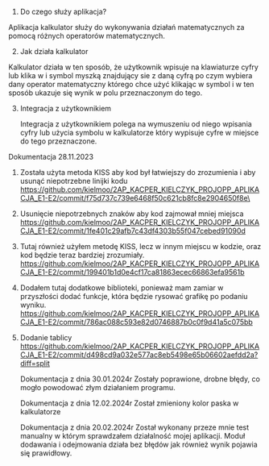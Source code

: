 1) Do czego służy aplikacja?

Aplikacja kalkulator służy do wykonywania działań matematycznych za pomocą różnych operatorów matematycznych.

2) Jak działa kalkulator 

Kalkulator działa w ten sposób, że użytkownik wpisuje na klawiaturze cyfry lub klika w i symbol myszką znajdujący sie z daną cyfrą po czym wybiera dany operator matematyczny którego chce użyć klikając w symbol i w ten sposób ukazuje się wynik w polu przeznaczonym do tego. 

3) Integracja z użytkownikiem

   Integracja z użytkownikiem polega na wymuszeniu od niego wpisania cyfry lub użycia symbolu w kalkulatorze który wypisuje cyfre w miejsce do tego przeznaczone. 

Dokumentacja 28.11.2023 
1) Została użyta metoda KISS aby kod był łatwiejszy do zrozumienia i aby usunąć niepotrzebne linijki kodu
https://github.com/kielmoo/2AP_KACPER_KIELCZYK_PROJOPP_APLIKACJA_E1-E2/commit/f75d737c739e6468f50c621cb8fc8e2904650f8e\

2) Usunięcie niepotrzebnych znaków aby kod zajmował mniej miejsca
 https://github.com/kielmoo/2AP_KACPER_KIELCZYK_PROJOPP_APLIKACJA_E1-E2/commit/1fe401c29afb7c43df4303b55f047cebed91090d

3) Tutaj również użyłem metodę KISS, lecz w innym miejscu w kodzie, oraz kod będzie teraz bardziej zrozumiały. 
https://github.com/kielmoo/2AP_KACPER_KIELCZYK_PROJOPP_APLIKACJA_E1-E2/commit/199401b1d0e4cf17ca81863ecec66863efa9561b

4) Dodałem tutaj dodatkowe biblioteki, ponieważ mam zamiar w przyszłości dodać funkcje, która będzie rysować grafikę po podaniu wyniku. 
https://github.com/kielmoo/2AP_KACPER_KIELCZYK_PROJOPP_APLIKACJA_E1-E2/commit/786ac088c593e82d0746887b0c0f9d41a5c075bb

5) Dodanie tablicy 
https://github.com/kielmoo/2AP_KACPER_KIELCZYK_PROJOPP_APLIKACJA_E1-E2/commit/d498cd9a032e577ac8eb5498e65b06602aefdd2a?diff=split

   Dokumentacja z dnia 30.01.2024r
   Zostały poprawione, drobne błędy, co mogło powodować złym działaniem programu. 

   Dokumentacja z dnia 12.02.2024r
   Został zmieniony kolor paska w kalkulatorze

   Dokumentacja z dnia 20.02.2024r
   Został wykonany przeze mnie test manualny w którym sprawdzałem działalność mojej aplikacji. Moduł dodawania i odejmowania działa bez błędów jak również wynik pojawia się prawidłowy.
   
